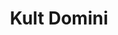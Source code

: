 ---
title: Kult Domini
images:
- "/uploads/kult-domini/ss15/helen-lawrence-kult-domini-ss15-01.jpg"
- "/uploads/kult-domini/ss15/helen-lawrence-kult-domini-ss15-02.jpg"
- "/uploads/kult-domini/ss15/helen-lawrence-kult-domini-ss15-03.jpg"
- "/uploads/kult-domini/ss15/helen-lawrence-kult-domini-ss15-04.jpg"
- "/uploads/kult-domini/ss15/helen-lawrence-kult-domini-ss15-05.jpg"
- "/uploads/kult-domini/ss15/helen-lawrence-kult-domini-ss15-06.jpg"
layout: collection
---